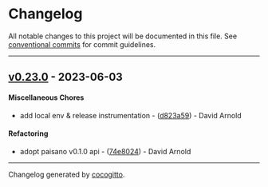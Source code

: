 # Changelog
All notable changes to this project will be documented in this file. See [conventional commits](https://www.conventionalcommits.org/) for commit guidelines.

- - -
## [v0.23.0](https://github.com/divnix/std-action/compare/v0.22.0..v0.23.0) - 2023-06-03
#### Miscellaneous Chores
- add local env & release instrumentation - ([d823a59](https://github.com/divnix/std-action/commit/d823a59c193e665ebf9aa3929c83bf72a5879149)) - David Arnold
#### Refactoring
- adopt paisano v0.1.0 api - ([74e8024](https://github.com/divnix/std-action/commit/74e8024225b75b39d6d6b3c1dedbaa3ec80d7dec)) - David Arnold

- - -

Changelog generated by [cocogitto](https://github.com/cocogitto/cocogitto).